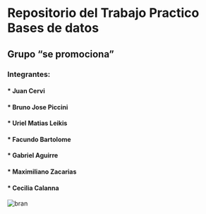 # Repositorio del Trabajo Practico Bases de datos
## Grupo “se promociona”
### Integrantes:
#### * Juan Cervi  
#### * Bruno Jose Piccini 
#### * Uriel Matias Leikis 
#### * Facundo Bartolome 
#### * Gabriel Aguirre 
#### * Maximiliano Zacarias 
#### * Cecilia Calanna 

![bran](http://1.bp.blogspot.com/-589F_rbmh3s/Ua2Q2RmDj-I/AAAAAAAAAIo/NSOH1QIDeDs/s1600/256.png)
